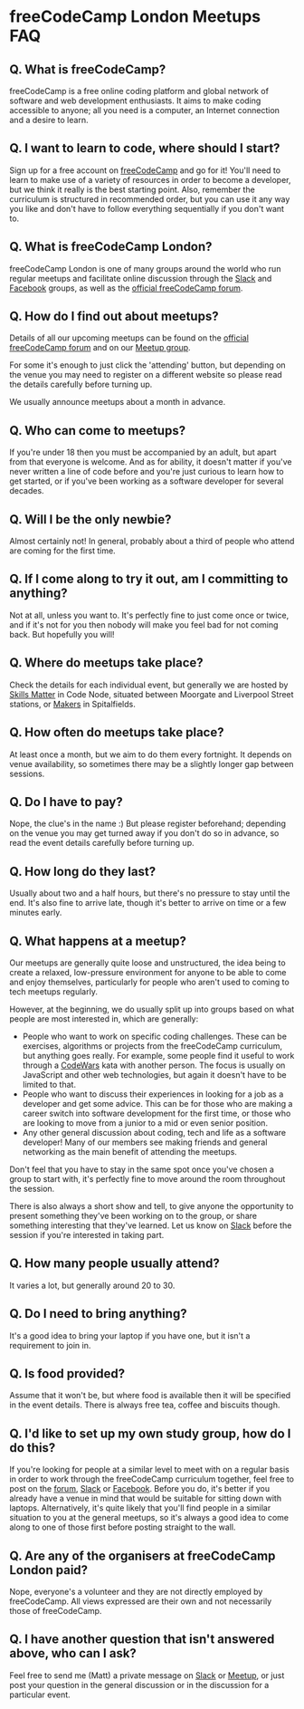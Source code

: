 # freeCodeCamp London Meetups FAQ

## Q. What is freeCodeCamp?
freeCodeCamp is a free online coding platform and global network of software and web development enthusiasts. It aims to make coding accessible to anyone; all you need is a computer, an Internet connection and a desire to learn.

## Q. I want to learn to code, where should I start?
Sign up for a free account on [freeCodeCamp](https://www.freecodecamp.org) and go for it! You'll need to learn to make use of a variety of resources in order to become a developer, but we think it really is the best starting point. Also, remember the curriculum is structured in recommended order, but you can use it any way you like and don't have to follow everything sequentially if you don't want to.

## Q. What is freeCodeCamp London?
freeCodeCamp London is one of many groups around the world who run regular meetups and facilitate online discussion through the [Slack](https://tinyurl.com/y8y4b577) and [Facebook](https://www.facebook.com/groups/free.code.camp.london) groups, as well as the [official freeCodeCamp forum](https://www.freecodecamp.org/forum/c/united-kingdom-study-groups/london).

## Q. How do I find out about meetups?
Details of all our upcoming meetups can be found on the [official freeCodeCamp forum](https://www.freecodecamp.org/forum/c/united-kingdom-study-groups/london) and on our [Meetup group](https://www.meetup.com/freeCodeCamp-London/).

For some it's enough to just click the 'attending' button, but depending on the venue you may need to register on a different website so please read the details carefully before turning up.

We usually announce meetups about a month in advance.

## Q. Who can come to meetups?
If you're under 18 then you must be accompanied by an adult, but apart from that everyone is welcome. And as for ability, it doesn't matter if you've never written a line of code before and you're just curious to learn how to get started, or if you've been working as a software developer for several decades.

## Q. Will I be the only newbie?
Almost certainly not! In general, probably about a third of people who attend are coming for the first time.

## Q. If I come along to try it out, am I committing to anything?
Not at all, unless you want to. It's perfectly fine to just come once or twice, and if it's not for you then nobody will make you feel bad for not coming back. But hopefully you will!

## Q. Where do meetups take place?
Check the details for each individual event, but generally we are hosted by [Skills Matter](https://skillsmatter.com/) in Code Node, situated between Moorgate and Liverpool Street stations, or [Makers](https://makers.tech) in Spitalfields.

## Q. How often do meetups take place?
At least once a month, but we aim to do them every fortnight. It depends on venue availability, so sometimes there may be a slightly longer gap between sessions.

## Q. Do I have to pay?
Nope, the clue's in the name :) But please register beforehand; depending on the venue you may get turned away if you don't do so in advance, so read the event details carefully before turning up.

## Q. How long do they last?
Usually about two and a half hours, but there's no pressure to stay until the end. It's also fine to arrive late, though it's better to arrive on time or a few minutes early.

## Q. What happens at a meetup?
Our meetups are generally quite loose and unstructured, the idea being to create a relaxed, low-pressure environment for anyone to be able to come and enjoy themselves, particularly for people who aren't used to coming to tech meetups regularly.

However, at the beginning, we do usually split up into groups based on what people are most interested in, which are generally:
* People who want to work on specific coding challenges. These can be exercises, algorithms or projects from the freeCodeCamp curriculum, but anything goes really. For example, some people find it useful to work through a [CodeWars](http://codewars.com/) kata with another person. The focus is usually on JavaScript and other web technologies, but again it doesn't have to be limited to that.
* People who want to discuss their experiences in looking for a job as a developer and get some advice. This can be for those who are making a career switch into software development for the first time, or those who are looking to move from a junior to a mid or even senior position.
* Any other general discussion about coding, tech and life as a software developer! Many of our members see making friends and general networking as the main benefit of attending the meetups.

Don't feel that you have to stay in the same spot once you've chosen a group to start with, it's perfectly fine to move around the room throughout the session.

There is also always a short show and tell, to give anyone the opportunity to present something they've been working on to the group, or share something interesting that they've learned. Let us know on [Slack](https://tinyurl.com/y8y4b577) before the session if you're interested in taking part.

## Q. How many people usually attend?
It varies a lot, but generally around 20 to 30.

## Q. Do I need to bring anything?
It's a good idea to bring your laptop if you have one, but it isn't a requirement to join in.

## Q. Is food provided?
Assume that it won't be, but where food is available then it will be specified in the event details. There is always free tea, coffee and biscuits though.

## Q. I'd like to set up my own study group, how do I do this?
If you're looking for people at a similar level to meet with on a regular basis in order to work through the freeCodeCamp curriculum together, feel free to post on the [forum](https://www.freecodecamp.org/forum/c/united-kingdom-study-groups/london), [Slack](https://tinyurl.com/y8y4b577) or [Facebook](https://www.facebook.com/groups/free.code.camp.london). Before you do, it's better if you already have a venue in mind that would be suitable for sitting down with laptops. Alternatively, it's quite likely that you'll find people in a similar situation to you at the general meetups, so it's always a good idea to come along to one of those first before posting straight to the wall.

## Q. Are any of the organisers at freeCodeCamp London paid?
Nope, everyone's a volunteer and they are not directly employed by freeCodeCamp. All views expressed are their own and not necessarily those of freeCodeCamp.

## Q. I have another question that isn't answered above, who can I ask?
Feel free to send me (Matt) a private message on [Slack](https://tinyurl.com/y8y4b577) or [Meetup](https://www.meetup.com/freeCodeCamp-London/), or just post your question in the general discussion or in the discussion for a particular event.